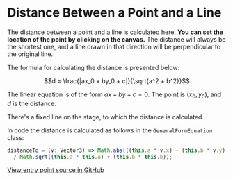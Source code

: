 # Distance Between a Point and a Line

The distance between a point and a line is calculated here.
**You can set the location of the point by clicking on the canvas.**
The distance will always be the shortest one, and a line
drawn in that direction will be perpendicular to the original
line.

The formula for calculating the distance is presented below:

$$d = \frac{|ax_0 + by_0 + c|}{\sqrt{a^2 + b^2}}$$

The linear equation is of the form $ax + by + c = 0$. The point
is $(x_0, y_0)$, and $d$ is the distance.

There's a fixed line on the stage, to which the distance is
calculated.

In code the distance is calculated as follows in the `GeneralFormEquation`
class:

```typescript
distanceTo = (v: Vector3) => Math.abs(((this.a * v.x) + (this.b * v.y) + this.c))
  / Math.sqrt((this.a * this.a) + (this.b * this.b));
```

[View entry point source in GitHub](https://github.com/mkkekkonen/TS-Math/blob/master/math/src/entryPoints/1_3_3_pointlinedist.ts)
